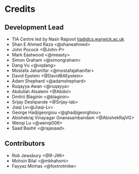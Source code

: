 # Credits

## Development Lead

- TIA Centre led by Nasir Rajpoot <tia@dcs.warwick.ac.uk>
- Shan E Ahmed Raza \<@shaneahmed>
- John Pocock \<@John-P>
- Mark Eastwood \<@measty>
- Simon Graham \<@simongraham>
- Dang Vu \<@vqdang>
- Mostafa Jahanifar \<@mostafajahanifar>
- David Epstein \<@DavidBAEpstein>
- Adam Shephard \<@adamshephard>
- Ruqayya Awan \<@ruqayya>
- Abdullah Alsalemi \<@Abdol>
- Dmitrii Blaginin \<@blaginin>
- Srijay Deshpande \<@Srijay-lab>
- Jiaqi Lv\<@Jiaqi-Lv>
- George Hadjigeorgiou \<@ghadjigeorghiou>
- Abishekraj Vinayagar Gnanasambandam \<@AbishekRajVG>
- Wenqi Lu \<@wenqi006>
- Saad Bashir \<@rajasaad>

## Contributors

- Rob Jewsbury \<@R-J96>
- Mohsin Bilal \<@mbhahsmi>
- Fayyaz Minhas \<@foxtrotmike>
